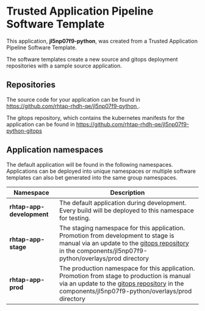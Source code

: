 # Trusted Application Pipeline Software Template

This application, **jl5np07f9-python**, was created from a Trusted Application Pipeline Software Template.

The software templates create a new source and gitops deployment repositories with a sample source application. 

## Repositories

The source code for your application can be found in [https://github.com/rhtap-rhdh-qe/jl5np07f9-python ](https://github.com/rhtap-rhdh-qe/jl5np07f9-python ).
 
The gitops repository, which contains the kubernetes manifests for the application can be found in 
[https://github.com/rhtap-rhdh-qe/jl5np07f9-python-gitops ](https://github.com/rhtap-rhdh-qe/jl5np07f9-python-gitops ) 

## Application namespaces 

The default application will be found in the following namespaces. Applications can be deployed into unique namespaces or multiple software templates can also bet generated into the same group namespaces.  

|  Namespace   |  Description   |  
| -------- | -------- |   
| **rhtap-app-development** | The default application during development. Every build will be deployed to this namespace for testing. | 
| **rhtap-app-stage** | The staging namespace for this application. Promotion from development to stage is manual via an update to the [gitops repository](https://github.com/rhtap-rhdh-qe/jl5np07f9-python-gitops ) in the components/jl5np07f9-python/overlays/prod directory |  
| **rhtap-app-prod** | The production namespace for this application. Promotion from stage to production is manual via an update to the [gitops repository](https://github.com/rhtap-rhdh-qe/jl5np07f9-python-gitops ) in the components/jl5np07f9-python/overlays/prod directory | 